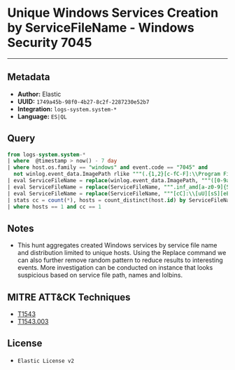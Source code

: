 # Unique Windows Services Creation by ServiceFileName - Windows Security 7045

---

## Metadata

- **Author:** Elastic
- **UUID:** `1749a45b-98f0-4b27-8c2f-2287230e52b7`
- **Integration:** `logs-system.system-*`
- **Language:** `ES|QL`

## Query

```sql
from logs-system.system-*
| where  @timestamp > now() - 7 day
| where host.os.family == "windows" and event.code == "7045" and 
  not winlog.event_data.ImagePath rlike """(.{1,2}[c-fC-F]:\\Program Files.+)|([c-fC-F]:\\Program Files.+)|(.*\\System32\\DriverStore\\FileRepository\\.+)"""
| eval ServiceFileName = replace(winlog.event_data.ImagePath, """([0-9a-fA-F]{8}-[0-9a-fA-F]{4}-[0-9a-fA-F]{4}-[0-9a-fA-F]{4}-[0-9a-fA-F]{12}|ns[a-z][A-Z0-9]{3,4}\.tmp|DX[A-Z0-9]{3,4}\.tmp|7z[A-Z0-9]{3,5}\.tmp|[0-9\.\-\_]{3,})""", "")
| eval ServiceFileName = replace(ServiceFileName, """.inf_amd[a-z0-9]{5,}\\""", "_replaced_")
| eval ServiceFileName = replace(ServiceFileName, """[cC]:\\[uU][sS][eE][rR][sS]\\[a-zA-Z0-9ñ\.\-\_\$~ ]+\\""", "C:\\\\users\\\\user\\\\")
| stats cc = count(*), hosts = count_distinct(host.id) by ServiceFileName
| where hosts == 1 and cc == 1
```

## Notes

- This hunt aggregates created Windows services by service file name and distribution limited to unique hosts. Using the Replace command we can also further remove random pattern to reduce results to interesting events. More investigation can be conducted on instance that looks suspicious based on service file path, names and lolbins.
## MITRE ATT&CK Techniques

- [T1543](https://attack.mitre.org/techniques/T1543)
- [T1543.003](https://attack.mitre.org/techniques/T1543/003)

## License

- `Elastic License v2`
